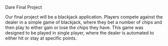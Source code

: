 Dare Final Project

Our final project will be a blackjack application. Players compete against the dealer in a simple game of blackjack, where they bet a number of chips and then play to either gain or lose the chips they have. This game was designed to be played in single player, where the dealer is automated to either hit or stay at specific points. 